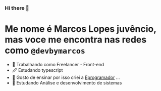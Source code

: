 ### Hi there 👋

# Me nome é  Marcos Lopes juvêncio, mas voce me encontra nas redes como `@devbymarcos`

- 🔭 Trabalhando como Freelancer - Front-end
- 🖉 Estudando typescript
- 📕 Gosto de ensinar por isso criei a   [Eprogramador](http://eprogramador "Eprogramador") ...
- 📕 Estudando Análise e desenvolvimento de sistemas 

